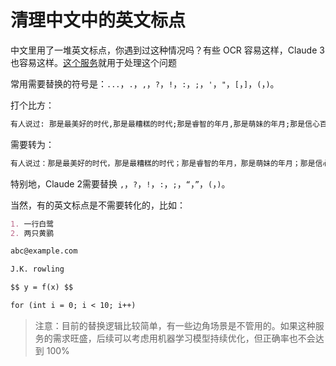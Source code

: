 # 清理中文中的英文标点

中文里用了一堆英文标点，你遇到过这种情况吗？有些 OCR 容易这样，Claude 3 也容易这样。[这个服务](https://p.gantrol.com)就用于处理这个问题

常用需要替换的符号是：`...`，`.`，`,`，`?`，`!`，`:`，`;`，`'`，`"`，`[`，`]`，`(`，`)`。

打个比方：

```markdown
有人说过: 那是最美好的时代,那是最糟糕的时代;那是睿智的年月,那是萌妹的年月;那是信心百倍的时期,那是疑虑重重的时期;那是阳光...
```

需要转为：

```markdown
有人说过：那是最美好的时代，那是最糟糕的时代；那是睿智的年月，那是萌妹的年月；那是信心百倍的时期，那是疑虑重重的时期；那是阳光……
```

特别地，Claude 2需要替换 `,`，`?`，`!`，`:`，`;`，`“`，`”`，`(`，`)`。

当然，有的英文标点是不需要转化的，比如：

```markdown
1. 一行白鹭
2. 两只黄鹂

abc@example.com

J.K. rowling

$$ y = f(x) $$

for (int i = 0; i < 10; i++)
```

> 注意：目前的替换逻辑比较简单，有一些边角场景是不管用的。如果这种服务的需求旺盛，后续可以考虑用机器学习模型持续优化，但正确率也不会达到 100%
